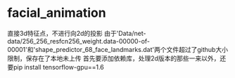 # facial_animation
直接3d特征点，不进行向2d的投影
由于'Data/net-data/256_256_resfcn256_weight.data-00000-of-00001'和'shape_predictor_68_face_landmarks.dat'两个文件超过了github大小限制，保存在了本地未上传
首先要添加依赖库，处理2d版本的那些一来以外，还要pip install tensorflow-gpu==1.6
